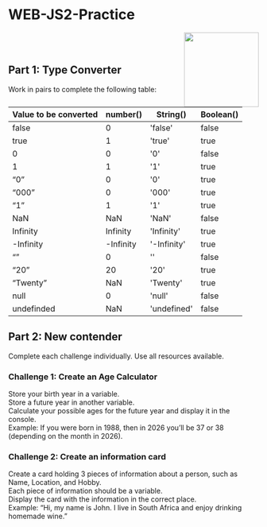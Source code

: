 # WEB-JS2-Practice

<img align="right" width="150" height="150" src="https://media-exp1.licdn.com/dms/image/C4E0BAQF7BYCCZt5epw/company-logo_200_200/0?e=2159024400&v=beta&t=qUAFP9bUgBEEXGVQYpUXW1J_OiP8e0r4rFBpqp8OrxA">

 <br/>
 <br/>

## Part 1: Type Converter

Work in pairs to complete the following table:

| Value to be converted | number()  | String()    | Boolean() |
| --------------------- | --------- | ----------- | --------- |
| false                 | 0         | 'false'     | false     |
| true                  | 1         | 'true'      | true      |
| 0                     | 0         | '0'         | false     |
| 1                     | 1         | '1'         | true      |
| “0”                   | 0         | '0'         | true      |
| “000”                 | 0         | '000'       | true      |
| “1”                   | 1         | '1'         | true      |
| NaN                   | NaN       | 'NaN'       | false     |
| Infinity              | Infinity  | 'Infinity'  | true      |
| -Infinity             | -Infinity | '-Infinity' | true      |
| “”                    | 0         | ''          | false     |
| “20”                  | 20        | '20'        | true      |
| “Twenty”              | NaN       | 'Twenty'    | true      |
| null                  | 0         | 'null'      | false     |
| undefinded            | NaN       | 'undefined' | false     |

## Part 2: New contender

Complete each challenge individually. Use all resources available.

### Challenge 1: Create an Age Calculator

Store your birth year in a variable.<br>
Store a future year in another variable. <br>
Calculate your possible ages for the future year and display it in the console. <br>
Example: If you were born in 1988, then in 2026 you’ll be 37 or 38 (depending on the month in 2026).

### Challenge 2: Create an information card

Create a card holding 3 pieces of information about a person, such as Name, Location, and Hobby.<br>
Each piece of information should be a variable.<br>
Display the card with the information in the correct place.<br>
Example: “Hi, my name is John. I live in South Africa and enjoy drinking homemade wine.”<br>
